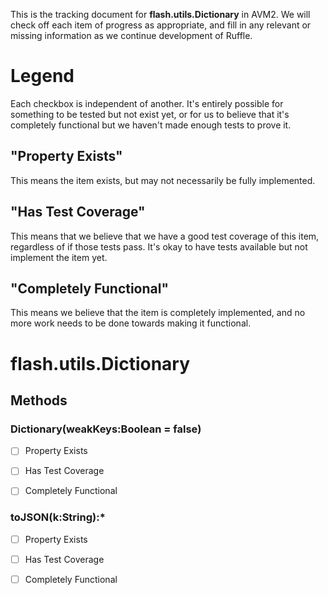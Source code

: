 This is the tracking document for **flash.utils.Dictionary** in AVM2. We will check off each item of progress as appropriate, and fill in any relevant or missing information as we continue development of Ruffle.
# Legend

Each checkbox is independent of another. It's entirely possible for something to be tested but not exist yet, or for us to believe that it's completely functional but we haven't made enough tests to prove it.
## "Property Exists"

This means the item exists, but may not necessarily be fully implemented.
## "Has Test Coverage"

This means that we believe that we have a good test coverage of this item, regardless of if those tests pass. It's okay to have tests available but not implement the item yet.
## "Completely Functional"

This means we believe that the item is completely implemented, and no more work needs to be done towards making it functional.
# flash.utils.Dictionary
## Methods
### Dictionary(weakKeys:Boolean = false)

* [ ] Property Exists

* [ ] Has Test Coverage

* [ ] Completely Functional


### toJSON(k:String):*

* [ ] Property Exists

* [ ] Has Test Coverage

* [ ] Completely Functional